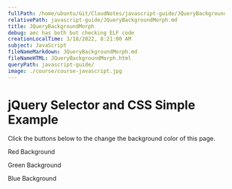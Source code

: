 ```yaml
---
fullPath: /home/ubuntu/Git/CloudNotes/javascript-guide/JQueryBackgroundMorph.md
relativePath: javascript-guide/JQueryBackgroundMorph.md
title: JQueryBackgroundMorph
debug: aec has both but checking ELF code
creationLocalTime: 3/18/2022, 8:21:00 AM
subject: JavaScript
fileNameMarkdown: JQueryBackgroundMorph.md
fileNameHTML: JQueryBackgroundMorph.html
queryPath: javascript-guide/
image: ./course/course-javascript.jpg
---
```


<!-- toc -->
<!-- tocstop -->

jQuery Selector and CSS Simple Example
======================================

Click the buttons below to the change the background color of this page.

Red Background

Green Background

Blue Background
